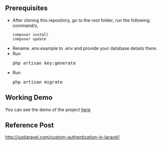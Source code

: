 ## Prerequisites
<ul>
<li>After cloning this repository, go to the root folder, run the following command/s,

    composer install
    composer update 
     
</li>
<li>Rename .env.example to .env and provide your database details there.</li>

<li>Run <pre>php artisan key:generate</pre> </li>

<li>Run <pre>php artisan migrate</pre> </li>
</ul>

## Working Demo
You can see the demo of the project <a href="http://justlaravel.com/demos/customAuthentication/">here</a>

## Reference Post
<a href="http://justlaravel.com/custom-authentication-in-laravel/">http://justlaravel.com/custom-authentication-in-laravel/
</a>
